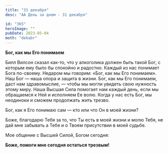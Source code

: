 ```yaml
---
title: "31 декабря"
desc: "АА День за днем - 31 декабря"

id: "365"
heroImage: ""
pubDate: 2023-05-04
moth: "dekabr"
---
```


**Бог, как мы Его понимаем**

Билл Вилсон сказал как-то, что у алкоголика должен быть такой Бог, с которым
ему было бы спокойно и радостно. Каждый из нас понимает Бога по-своему.
Недаром мы говорим: «Бог, как мы Его понимаем». Наш Бог — наша опора и защита
в жизни. Бог, как мы Его понимаем, даст нам здравомыслие, — чтобы мы могли
увидеть свою нужность этому миру. Наша Высшая Сила помогает нам каждый день,
если мы обращаемся к Ней и исполняем Ее волю. Когда у нас есть Бог, мы
неодиноки и сможем продолжать жить трезво.

Бог, как я Его понимаю сам — кто или что Он в моей жизни?

Боже, благодарю Тебя за то, что Ты есть в моей жизни и молю Тебя, не дай мне
забывать а Тебе и о Твоем присутствии в моей судьбе.

Мое общение с Высшей Силой, Богом сегодня:

**Боже, помоги мне сегодня остаться трезвым!**
